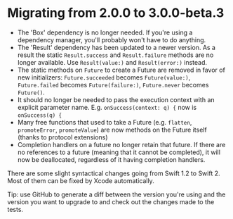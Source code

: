# Migrating from 2.0.0 to 3.0.0-beta.3

- The 'Box' dependency is no longer needed. If you're using a dependency manager, you'll probably won't have to do anything.
- The 'Result' dependency has been updated to a newer version. As a result the static `Result.success` and `Result.failure` methods are no longer available. Use `Result(value:)` and `Result(error:)` instead.
- The static methods on `Future` to create a Future are removed in favor of new initializers: `Future.succeeded` becomes `Future(value:)`, `Future.failed` becomes `Future(failure:)`, `Future.never` becomes `Future()`.
- It should no longer be needed to pass the execution context with an explicit parameter name. E.g. `onSuccess(context: q) {` now is `onSuccess(q) {`
- Many free functions that used to take a Future (e.g. `flatten`, `promoteError`, `promoteValue`) are now methods on the Future itself (thanks to protocol extensions)
- Completion handlers on a future no longer retain that future. If there are no references to a future (meaning that it cannot be completed), it will now be deallocated, regardless of it having completion handlers.

There are some slight syntactical changes going from Swift 1.2 to Swift 2. Most of them can be fixed by Xcode automatically.

Tip: use GitHub to generate a diff between the version you're using and the version you want to upgrade to and check out the changes made to the tests.
